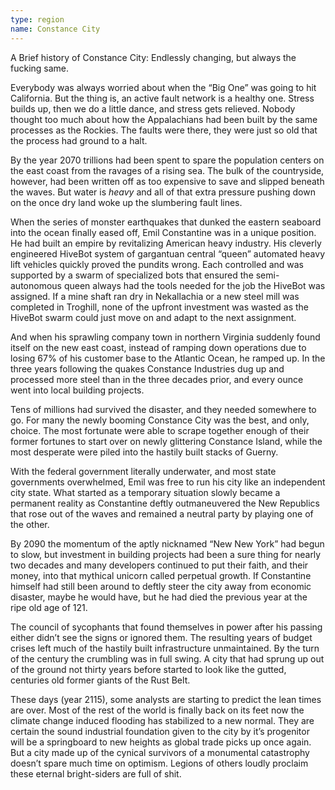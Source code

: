 ```yaml
---
type: region
name: Constance City
---
```


A Brief history of Constance City: Endlessly changing, but always the fucking same.

Everybody was always worried about when the “Big One” was going to hit California. But the thing is, an active fault network is a healthy one. Stress builds up, then we do a little dance, and stress gets relieved. Nobody thought too much about how the Appalachians had been built by the same processes as the Rockies. The faults were there, they were just so old that the process had ground to a halt.

By the year 2070 trillions had been spent to spare the population centers on the east coast from the ravages of a rising sea. The bulk of the countryside, however, had been written off as too expensive to save and slipped beneath the waves. But water is _heavy_ and all of that extra pressure pushing down on the once dry land woke up the slumbering fault lines. 

When the series of monster earthquakes that dunked the eastern seaboard into the ocean finally eased off, Emil Constantine was in a unique position. He had built an empire by revitalizing American heavy industry. His cleverly engineered HiveBot system of gargantuan central “queen” automated heavy lift vehicles quickly proved the pundits wrong. Each controlled and was supported by a swarm of specialized bots that ensured the semi-autonomous queen always had the tools needed for the job the HiveBot was assigned. If a mine shaft ran dry in Nekallachia or a new steel mill was completed in Troghill, none of the upfront investment was wasted as the HiveBot swarm could just move on and adapt to the next assignment.

And when his sprawling company town in northern Virginia suddenly found itself on the new east coast, instead of ramping down operations due to losing 67% of his customer base to the Atlantic Ocean, he ramped up. In the three years following the quakes Constance Industries dug up and processed more steel than in the three decades prior, and every ounce went into local building projects.

Tens of millions had survived the disaster, and they needed somewhere to go. For many the newly booming Constance City was the best, and only, choice. The most fortunate were able to scrape together enough of their former fortunes to start over on newly glittering Constance Island, while the most desperate were piled into the hastily built stacks of Guerny.

With the federal government literally underwater, and most state governments overwhelmed, Emil was free to run his city like an independent city state. What started as a temporary situation slowly became a permanent reality as Constantine deftly outmaneuvered the New Republics that rose out of the waves and remained a neutral party by playing one of the other.

By 2090 the momentum of the aptly nicknamed “New New York” had begun to slow, but investment in building projects had been a sure thing for nearly two decades and many developers continued to put their faith, and their money, into that mythical unicorn called perpetual growth. If Constantine himself had still been around to deftly steer the city away from economic disaster, maybe he would have, but he had died the previous year at the ripe old age of 121.
 
The council of sycophants that found themselves in power after his passing either didn’t see the signs or ignored them. The resulting years of budget crises left much of the hastily built infrastructure unmaintained. By the turn of the century the crumbling was in full swing. A city that had sprung up out of the ground not thirty years before started to look like the gutted, centuries old former giants of the Rust Belt.

These days (year 2115), some analysts are starting to predict the lean times are over. Most of the rest of the world is finally back on its feet now the climate change induced flooding has stabilized to a new normal. They are certain the sound industrial foundation given to the city by it’s progenitor will be a springboard to new heights as global trade picks up once again. But a city made up of the cynical survivors of a monumental catastrophy doesn’t spare much time on optimism. Legions of others loudly proclaim these eternal bright-siders are full of shit.

